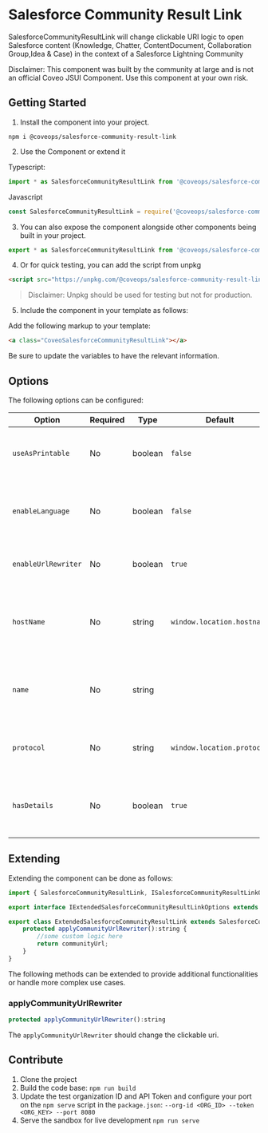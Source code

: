 # Salesforce Community Result Link

SalesforceCommunityResultLink will change clickable URI logic to open Salesforce content (Knowledge, Chatter, ContentDocument, Collaboration Group,Idea & Case) in the context of a Salesforce Lightning Community

Disclaimer: This component was built by the community at large and is not an official Coveo JSUI Component. Use this component at your own risk.

## Getting Started

1. Install the component into your project.

```
npm i @coveops/salesforce-community-result-link
```

2. Use the Component or extend it

Typescript:

```javascript
import * as SalesforceCommunityResultLink from '@coveops/salesforce-community-result-link';
```

Javascript

```javascript
const SalesforceCommunityResultLink = require('@coveops/salesforce-community-result-link');
```

3. You can also expose the component alongside other components being built in your project.

```javascript
export * as SalesforceCommunityResultLink from '@coveops/salesforce-community-result-link'
```

4. Or for quick testing, you can add the script from unpkg

```html
<script src="https://unpkg.com/@coveops/salesforce-community-result-link@latest/dist/index.min.js"></script>
```

> Disclaimer: Unpkg should be used for testing but not for production.

5. Include the component in your template as follows:

Add the following markup to your template:

```html
<a class="CoveoSalesforceCommunityResultLink"></a>
```

Be sure to update the variables to have the relevant information.

## Options

The following options can be configured:

|       Option        | Required |  Type   |          Default           |                             Notes                              |
| ------------------- | -------- | ------- | -------------------------- | -------------------------------------------------------------- |
| `useAsPrintable`    | No       | boolean | `false`                    | Specifies whether to display link instead of title             |
| `enableLanguage`    | No       | boolean | `false`                    | Whether to enable Language in URL (ex: Knowledge Article)      |
| `enableUrlRewriter` | No       | boolean | `true`                     | Whether to enable url rewriting logic                          |
| `hostName`          | No       | string  | `window.location.hostname` | Specifies the host name of your Salesforce Lightning Community |
| `name`              | No       | string  | ` `                        | Specifies the name of your Salesforce Lightning Community      |
| `protocol`          | No       | string  | `window.location.protocol` | Specifies protocol for the clickable link                      |
| `hasDetails`        | No       | boolean | `true`                     | Soecifies if idea type will be shown as detail or not          |

## Extending

Extending the component can be done as follows:

```javascript
import { SalesforceCommunityResultLink, ISalesforceCommunityResultLinkOptions } from "@coveops/salesforce-community-result-link";

export interface IExtendedSalesforceCommunityResultLinkOptions extends ISalesforceCommunityResultLinkOptions {}

export class ExtendedSalesforceCommunityResultLink extends SalesforceCommunityResultLink {
    protected applyCommunityUrlRewriter():string {
        //some custom logic here
        return communityUrl;
    }
}
```

The following methods can be extended to provide additional functionalities or handle more complex use cases.

### applyCommunityUrlRewriter

```javascript
protected applyCommunityUrlRewriter():string
```

The `applyCommunityUrlRewriter` should change the clickable uri.


## Contribute

1. Clone the project
2. Build the code base: `npm run build`
3. Update the test organization ID and API Token and configure your port on the `npm serve` script in the `package.json`: `--org-id <ORG_ID> --token <ORG_KEY> --port 8080`
4. Serve the sandbox for live development `npm run serve`
